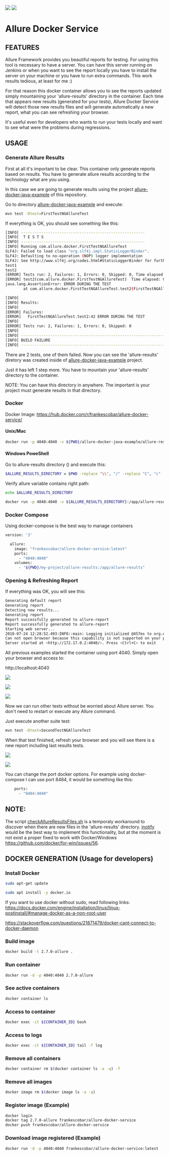 [![](images/allure.png)](http://allure.qatools.ru/)
[![](images/docker.png)](https://docs.docker.com/)

# Allure Docker Service

## FEATURES
Allure Framework provides you beautiful reports for testing.
For using this tool is necessary to have a server. You can have this server running on Jenkins or when you want to see the report locally you have to install the server on your machine or you have to run extra commands. This work results tedious, at least for me :)

For that reason this docker container allows you to see the reports updated simply mountaining your 'allure-results' directory in the container. Each time that appears new results (generated for your tests), Allure Docker Service will detect those new results files and will generate automatically a new report, what you can see refreshing your browser.

It's useful even for developers who wants to run your tests locally and want to see what were the problems during regressions.

## USAGE
### Generate Allure Results
First at all it's important to be clear. This container only generate reports based on results. You have to generate allure results according to the technology what are you using.

In this case we are going to generate results using the project [allure-docker-java-example](allure-docker-java-example) of this repository.

Go to directory [allure-docker-java-example](allure-docker-java-example) and execute:

```sh
mvn test -Dtest=FirstTestNGAllureTest
```
If everything is OK, you should see something like this:

```sh
[INFO] -------------------------------------------------------
[INFO]  T E S T S
[INFO] -------------------------------------------------------
[INFO] Running com.allure.docker.FirstTestNGAllureTest
SLF4J: Failed to load class "org.slf4j.impl.StaticLoggerBinder".
SLF4J: Defaulting to no-operation (NOP) logger implementation
SLF4J: See http://www.slf4j.org/codes.html#StaticLoggerBinder for further details.
test1
test2
[ERROR] Tests run: 2, Failures: 1, Errors: 0, Skipped: 0, Time elapsed: 2.419 s <<< FAILURE! - in com.allure.docker.FirstTestNGAllureTest
[ERROR] test2(com.allure.docker.FirstTestNGAllureTest)  Time elapsed: 0.042 s  <<< FAILURE!
java.lang.AssertionError: ERROR DURING THE TEST
        at com.allure.docker.FirstTestNGAllureTest.test2(FirstTestNGAllureTest.java:42)

[INFO] 
[INFO] Results:
[INFO] 
[ERROR] Failures: 
[ERROR]   FirstTestNGAllureTest.test2:42 ERROR DURING THE TEST
[INFO] 
[ERROR] Tests run: 2, Failures: 1, Errors: 0, Skipped: 0
[INFO] 
[INFO] ------------------------------------------------------------------------
[INFO] BUILD FAILURE
[INFO] ------------------------------------------------------------------------
```

There are 2 tests, one of them failed. Now you can see the 'allure-results' diretory was created inside of [allure-docker-java-example](allure-docker-java-example) project.

Just it has left 1 step more. You have to mountain your 'allure-results' directory to the container.

NOTE: You can have this directory in anywhere. The important is your project must generate results in that directory.

### Docker
Docker Image: https://hub.docker.com/r/frankescobar/allure-docker-service/

#### Unix/Mac
```sh
docker run -p 4040:4040 -v ${PWD}/allure-docker-java-example/allure-results:/app/allure-results frankescobar/allure-docker-service:latest
```

#### Windows PoweShell
Go to allure-results directory () and execute this:
```sh
$ALLURE_RESULTS_DIRECTORY = $PWD -replace "\\", "/" -replace "C", "c"
```
Verify allure variable contains right path:
```sh
echo $ALLURE_RESULTS_DIRECTORY
```

```sh
docker run -p 4040:4040 -v ${ALLURE_RESULTS_DIRECTORY}:/app/allure-results frankescobar/allure-docker-service:latest
```

### Docker Compose
Using docker-compose is the best way to manage containers
```sh
version: '3'

  allure:
    image: "frankescobar/allure-docker-service:latest"
    ports:
      - "4040:4040"    
    volumes:
      - "${PWD}/my-project/allure-results:/app/allure-results"
```

### Opening & Refreshing Report
If everything was OK, you will see this:
```sh
Generating default report
Generating report
Detecting new results...
Generating report
Report successfully generated to allure-report
Report successfully generated to allure-report
Starting web server...
2018-07-24 12:28:52.493:INFO::main: Logging initialized @457ms to org.eclipse.jetty.util.log.StdErrLog
Can not open browser because this capability is not supported on your platform. You can use the link below to open the report manually.
Server started at <http://172.17.0.2:4040/>. Press <Ctrl+C> to exit
```

All previous examples started the container using port 4040. Simply open your browser and access to: 

http://localhost:4040

[![](images/allure1.png)](images/allure1.png)

[![](images/allure2.png)](images/allure2.png)

[![](images/allure3.png)](images/allure3.png)

Now we can run other tests without be worried about Allure server. You don't need to restart or execute any Allure command.

Just execute another suite test:

```sh
mvn test -Dtest=SecondTestNGAllureTest
```
When that test finished, refresh your browser and you will see there is a new report including last results tests.

[![](images/allure4.png)](images/allure4.png)

[![](images/allure5.png)](images/allure5.png)


You can change the port docker options. For example using docker-compose I can use port 8484, it would be something like this:
```sh
    ports:
      - "8484:4040"
```


## NOTE:
The script 
[checkAllureResultsFiles.sh](checkAllureResultsFiles.sh) is a temporaly workaround to discover when there are new files in the 'allure-results' directory. [inotify](https://www.systutorials.com/docs/linux/man/7-inotify/) would be the best way to implement this functionality, but at the moment is not exist a proper fixed to work with Docker/Windows https://github.com/docker/for-win/issues/56.



## DOCKER GENERATION (Usage for developers)
### Install Docker
```sh
sudo apt-get update
```
```sh
sudo apt install -y docker.io
```
If you want to use docker without sudo, read following links:
https://docs.docker.com/engine/installation/linux/linux-postinstall/#manage-docker-as-a-non-root-user

https://stackoverflow.com/questions/21871479/docker-cant-connect-to-docker-daemon

### Build image
```sh
docker build -t 2.7.0-allure .
```
### Run container
```sh
docker run -d -p 4040:4040 2.7.0-allure
```
### See active containers
```sh
docker container ls
```
### Access to container
```sh
docker exec -it ${CONTAINER_ID} bash
```
### Access to logs
```sh
docker exec -it ${CONTAINER_ID} tail -f log
```
### Remove all containers
```sh
docker container rm $(docker container ls -a -q) -f
```
### Remove all images
```sh
docker image rm $(docker image ls -a -q)
```
### Register image (Example)
```sh
docker login
docker tag 2.7.0-allure frankescobar/allure-docker-service
docker push frankescobar/allure-docker-service
```
### Download image registered (Example)
```sh
docker run -d -p 4040:4040 frankescobar/allure-docker-service:latest
```